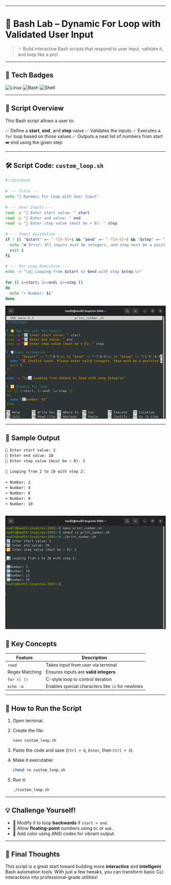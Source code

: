 

---

# 🎯 Bash Lab – Dynamic For Loop with Validated User Input

> ✨ Build interactive Bash scripts that respond to user input, validate it, and loop like a pro!

---

## 🔖 Tech Badges

![Linux](https://img.shields.io/badge/Linux-Terminal-FCC624?style=for-the-badge\&logo=linux\&logoColor=black)
![Bash](https://img.shields.io/badge/Bash-Scripting-121011?style=for-the-badge\&logo=gnu-bash\&logoColor=white)
![Shell](https://img.shields.io/badge/Shell-Automation-00BFA6?style=for-the-badge)

---

## 📜 Script Overview

This Bash script allows a user to:

✅ Define a **start**, **end**, and **step** value
✅ Validates the inputs
✅ Executes a `for` loop based on those values
✅ Outputs a neat list of numbers from start ➡️ end using the given step

---

## 🛠️ Script Code: `custom_loop.sh`

```bash
#!/bin/bash

# --- Title ---
echo "🔁 Dynamic For Loop with User Input"

# --- User Inputs ---
read -p "🔢 Enter start value: " start
read -p "🔢 Enter end value: " end
read -p "🔁 Enter step value (must be > 0): " step

# --- Input Validation ---
if ! [[ "$start" =~ ^-?[0-9]+$ && "$end" =~ ^-?[0-9]+$ && "$step" =~ ^[1-9][0-9]*$ ]]; then
  echo "❌ Error: All inputs must be integers, and step must be a positive number."
  exit 1
fi

# --- For Loop Execution ---
echo -e "\n🚀 Looping from $start to $end with step $step:\n"

for (( i=start; i<=end; i+=step ))
do
  echo "➡️ Number: $i"
done
```
![screenshot of n1](n1.png)

---

## 🧪 Sample Output

```bash
🔢 Enter start value: 2
🔢 Enter end value: 10
🔁 Enter step value (must be > 0): 2

🚀 Looping from 2 to 10 with step 2:

➡️ Number: 2
➡️ Number: 4
➡️ Number: 6
➡️ Number: 8
➡️ Number: 10
```
![screenshot of n2](n2.png)
---

## 🧠 Key Concepts

| Feature        | Description                                       |
| -------------- | ------------------------------------------------- |
| `read`         | Takes input from user via terminal                |
| Regex Matching | Ensures inputs are **valid integers**             |
| `for (( ))`    | C-style loop to control iteration                 |
| `echo -e`      | Enables special characters like `\n` for newlines |

---

## 📝 How to Run the Script

1. Open terminal.
2. Create the file:

   ```bash
   nano custom_loop.sh
   ```
3. Paste the code and save (`Ctrl + O`, `Enter`, then `Ctrl + X`).
4. Make it executable:

   ```bash
   chmod +x custom_loop.sh
   ```
5. Run it:

   ```bash
   ./custom_loop.sh
   ```

---

## 💡 Challenge Yourself!

* 🔁 Modify it to loop **backwards** if `start > end`.
* 🧮 Allow **floating-point** numbers using `bc` or `awk`.
* 🎨 Add color using ANSI codes for vibrant output.

---

## 🎉 Final Thoughts

This script is a great start toward building more **interactive** and **intelligent** Bash automation tools. With just a few tweaks, you can transform basic CLI interactions into professional-grade utilities!


